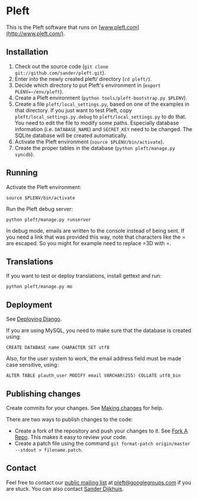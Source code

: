 Pleft
=====

This is the Pleft software that runs on [www.pleft.com](http://www.pleft.com/).


Installation
------------

1. Check out the source code (`git clone git://github.com/sander/pleft.git`).
2. Enter into the newly created pleft/ directory (`cd pleft/`).
3. Decide which directory to put Pleft's environment in (`export PLENV=~/env/pleft`).
4. Create a Pleft environment (`python tools/pleft-bootstrap.py $PLENV`).
5. Create a file `pleft/local_settings.py`, based on one of the examples in that directory. If you just want to test Pleft, copy `pleft/local_settings.py.debug` to `pleft/local_settings.py` to do that. You need to edit the file to modify some paths. Especially database information (i.e. `DATABASE_NAME`) and `SECRET_KEY` need to be changed. The SQLite database will be created automatically.
6. Activate the Pleft environment (`source $PLENV/bin/activate`).
7. Create the proper tables in the database (`python pleft/manage.py syncdb`).


Running
-------

Activate the Pleft environment:

    source $PLENV/bin/activate

Run the Pleft debug server:

    python pleft/manage.py runserver

In debug mode, emails are written to the console instead of being sent. If you need a link that was provided this way, note that characters like the = are escaped. So you might for example need to replace =3D with =.


Translations
------------

If you want to test or deploy translations, install gettext and run:

    python pleft/manage.py mo


Deployment
----------

See [Deploying Django](https://docs.djangoproject.com/en/dev/howto/deployment/).

If you are using MySQL, you need to make sure that the database is created using:

    CREATE DATABASE name CHARACTER SET utf8

Also, for the user system to work, the email address field must be made case sensitive, using:

    ALTER TABLE plauth_user MODIFY email VARCHAR(255) COLLATE utf8_bin


Publishing changes
------------------

Create commits for your changes. See [Making changes](http://schacon.github.com/git/gittutorial.html#_making_changes) for help.

There are two ways to publish changes to the code:

-   Create a fork of the repository and push your changes to it. See [Fork A Repo](http://help.github.com/fork-a-repo/). This makes it easy to review your code.
-   Create a patch file using the command `git format-patch origin/master --stdout > filename.patch`.


Contact
-------

Feel free to contact our [public mailing list](https://groups.google.com/forum/#!forum/pleft) at pleft@googlegroups.com if you are stuck. You can also contact [Sander Dijkhuis](mailto:sander.dijkhuis@gmail.com).
